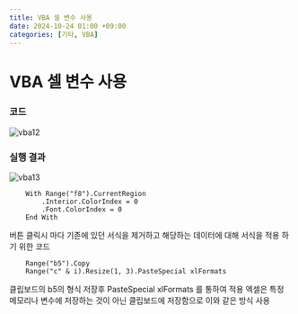 ```yaml
---
title: VBA 셀 변수 사용
date: 2024-10-24 01:00 +09:00
categories: [기타, VBA]
---
```

# VBA 셀 변수 사용

### 코드

![vba12](https://github.com/user-attachments/assets/9c2015bf-153b-4a21-a8da-5e37bbf431f4)

### 실행 결과

![vba13](https://github.com/user-attachments/assets/175b0cb1-f50e-4f26-b702-ff088601b520)


```vba
	With Range("f8").CurrentRegion
        .Interior.ColorIndex = 0
        .Font.ColorIndex = 0
    End With
```
버튼 클릭시 마다 기존에 있던 서식을 제거하고 해당하는 데이터에 대해 서식을 적용 하기 위한 코드

```vba
	Range("b5").Copy
    Range("c" & i).Resize(1, 3).PasteSpecial xlFormats
```
클립보드의 b5의 형식 저장후 PasteSpecial xlFormats 를 통하여 적용
엑셀은 특정 메모리나 변수에 저장하는 것이 아닌 클립보드에 저장함으로 이와 같은 방식 사용